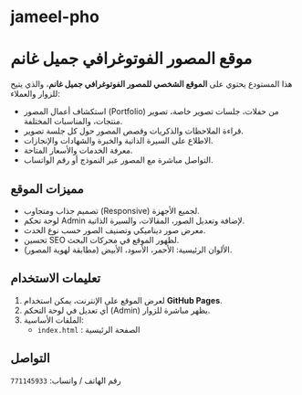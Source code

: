 # jameel-pho
# موقع المصور الفوتوغرافي جميل غانم

هذا المستودع يحتوي على **الموقع الشخصي للمصور الفوتوغرافي جميل غانم**، والذي يتيح للزوار والعملاء:

- استكشاف أعمال المصور (Portfolio) من حفلات، جلسات تصوير خاصة، تصوير منتجات، والمناسبات المختلفة.
- قراءة الملاحظات والذكريات وقصص المصور حول كل جلسة تصوير.
- الاطلاع على السيرة الذاتية والخبرة والشهادات والإنجازات.
- معرفة الخدمات والأسعار المتاحة.
- التواصل مباشرة مع المصور عبر النموذج أو رقم الواتساب.

## مميزات الموقع

- تصميم جذاب ومتجاوب (Responsive) لجميع الأجهزة.
- لوحة تحكم Admin لإضافة وتعديل الصور، المقالات، والسيرة الذاتية.
- معرض صور ديناميكي وتصنيف الصور حسب نوع الحدث.
- تحسين SEO لظهور الموقع في محركات البحث.
- الألوان الرئيسية: الأحمر، الأسود، الأبيض (مطابقة لهوية المصور).

## تعليمات الاستخدام

1. لعرض الموقع على الإنترنت، يمكن استخدام **GitHub Pages**.
2. أي تعديل في لوحة التحكم (Admin) يظهر مباشرة للزوار.
3. الملفات الأساسية:
   - `index.html` : الصفحة الرئيسية
   

## التواصل

رقم الهاتف / واتساب: `771145933`
